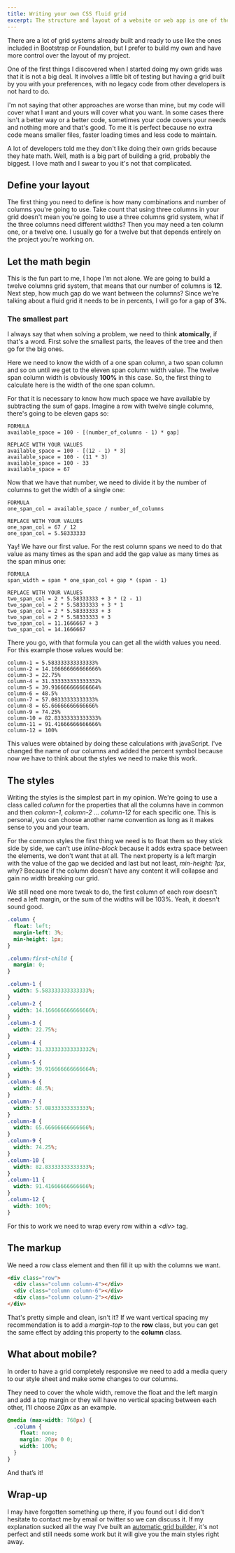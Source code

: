```yaml
---
title: Writing your own CSS fluid grid
excerpt: The structure and layout of a website or web app is one of the main decisions made over its design.
---
```


There are a lot of grid systems already built and ready to use like the ones included in Bootstrap or Foundation, but I prefer to build my own and have more control over the layout of my project.

One of the first things I discovered when I started doing my own grids was that it is not a big deal. It involves a little bit of testing but having a grid built by you with your preferences, with no legacy code from other developers is not hard to do.

I'm not saying that other approaches are worse than mine, but my code will cover what I want and yours will cover what you want. In some cases there isn't a better way or a better code, sometimes your code covers your needs and nothing more and that's good. To me it is perfect because no extra code means smaller files, faster loading times and less code to maintain.

A lot of developers told me they don't like doing their own grids because they hate math. Well, math is a big part of building a grid, probably the biggest. I love math and I swear to you it's not that complicated.

## Define your layout

The first thing you need to define is how many combinations and number of columns you're going to use. Take count that using three columns in your grid doesn't mean you're going to use a three columns grid system, what if the three columns need different widths? Then you may need a ten column one, or a twelve one. I usually go for a twelve but that depends entirely on the project you're working on.

## Let the math begin

This is the fun part to me, I hope I'm not alone. We are going to build a twelve columns grid system, that means that our number of columns is **12**. Next step, how much gap do we want between the columns? Since we're talking about a fluid grid it needs to be in percents, I will go for a gap of **3%**.

### The smallest part

I always say that when solving a problem, we need to think **atomically**, if that's a word. First solve the smallest parts, the leaves of the tree and then go for the big ones.

Here we need to know the width of a one span column, a two span column and so on until we get to the eleven span column width value. The twelve span column width is obviously **100%** in this case. So, the first thing to calculate here is the width of the one span column.

For that it is necessary to know how much space we have available by subtracting the sum of gaps. Imagine a row with twelve single columns, there's going to be eleven gaps so:

```
FORMULA
available_space = 100 - [(number_of_columns - 1) * gap]

REPLACE WITH YOUR VALUES
available_space = 100 - [(12 - 1) * 3]
available_space = 100 - (11 * 3)
available_space = 100 - 33
available_space = 67
```

Now that we have that number, we need to divide it by the number of columns to get the width of a single one:

```
FORMULA
one_span_col = available_space / number_of_columns

REPLACE WITH YOUR VALUES
one_span_col = 67 / 12
one_span_col = 5.58333333
```

Yay! We have our first value. For the rest column spans we need to do that value as many times as the span and add the gap value as many times as the span minus one:

```
FORMULA
span_width = span * one_span_col + gap * (span - 1)

REPLACE WITH YOUR VALUES
two_span_col = 2 * 5.58333333 + 3 * (2 - 1)
two_span_col = 2 * 5.58333333 + 3 * 1
two_span_col = 2 * 5.58333333 + 3
two_span_col = 2 * 5.58333333 + 3
two_span_col = 11.1666667 + 3
two_span_col = 14.1666667
```

There you go, with that formula you can get all the width values you need. For this example those values would be:

```
column-1 = 5.583333333333333%
column-2 = 14.166666666666666%
column-3 = 22.75%
column-4 = 31.333333333333332%
column-5 = 39.916666666666664%
column-6 = 48.5%
column-7 = 57.08333333333333%
column-8 = 65.66666666666666%
column-9 = 74.25%
column-10 = 82.83333333333333%
column-11 = 91.41666666666666%
column-12 = 100%
```

This values were obtained by doing these calculations with javaScript. I've changed the name of our columns and added the percent symbol because now we have to think about the styles we need to make this work.

## The styles

Writing the styles is the simplest part in my opinion. We're going to use a class called _column_ for the properties that all the columns have in common and then _column-1_, _column-2_ ... _column-12_ for each specific one. This is personal, you can choose another name convention as long as it makes sense to you and your team.

For the common styles the first thing we need is to float them so they stick side by side, we can't use _inline-block_ because it adds extra space between the elements, we don't want that at all. The next property is a left margin with the value of the gap we decided and last but not least, _min-height: 1px_, why? Because if the column doesn't have any content it will collapse and gain no width breaking our grid.

We still need one more tweak to do, the first column of each row doesn't need a left margin, or the sum of the widths will be 103%. Yeah, it doesn't sound good.

```css
.column {
  float: left;
  margin-left: 3%;
  min-height: 1px;
}

.column:first-child {
  margin: 0;
}

.column-1 {
  width: 5.583333333333333%;
}
.column-2 {
  width: 14.166666666666666%;
}
.column-3 {
  width: 22.75%;
}
.column-4 {
  width: 31.333333333333332%;
}
.column-5 {
  width: 39.916666666666664%;
}
.column-6 {
  width: 48.5%;
}
.column-7 {
  width: 57.08333333333333%;
}
.column-8 {
  width: 65.66666666666666%;
}
.column-9 {
  width: 74.25%;
}
.column-10 {
  width: 82.83333333333333%;
}
.column-11 {
  width: 91.41666666666666%;
}
.column-12 {
  width: 100%;
}
```

For this to work we need to wrap every row within a _&lt;div&gt;_ tag.

## The markup

We need a row class element and then fill it up with the columns we want.

```html
<div class="row">
  <div class="column column-4"></div>
  <div class="column column-6"></div>
  <div class="column column-2"></div>
</div>
```

That's pretty simple and clean, isn't it? If we want vertical spacing my recommendation is to add a _margin-top_ to the **row** class, but you can get the same effect by adding this property to the **column** class.

## What about mobile?

In order to have a grid completely responsive we need to add a media query to our style sheet and make some changes to our columns.

They need to cover the whole width, remove the float and the left margin and add a top margin or they will have no vertical spacing between each other, I'll choose _20px_ as an example.

```css
@media (max-width: 768px) {
  .column {
    float: none;
    margin: 20px 0 0;
    width: 100%;
  }
}
```

And that’s it!

## Wrap-up

I may have forgotten something up there, if you found out I did don't hesitate to contact me by email or twitter so we can discuss it. If my explanation sucked all the way I've built an [automatic grid builder](//jeremenichelli.github.io/gridbuilder/), it's not perfect and still needs some work but it will give you the main styles right away.
